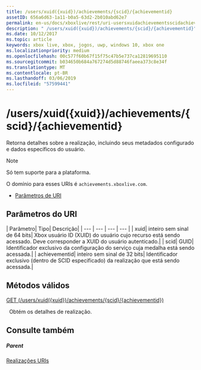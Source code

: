 ```yaml
---
title: /users/xuid({xuid})/achievements/{scid}/{achievementid}
assetID: 656a6d63-1a11-b0a5-63d2-2b010abd62e7
permalink: en-us/docs/xboxlive/rest/uri-usersxuidachievementsscidachievementid.html
description: " /users/xuid({xuid})/achievements/{scid}/{achievementid}"
ms.date: 10/12/2017
ms.topic: article
keywords: xbox live, xbox, jogos, uwp, windows 10, xbox one
ms.localizationpriority: medium
ms.openlocfilehash: 00c577f60b67f15f75c47b5e737ca12819695110
ms.sourcegitcommit: b034650b684a767274d5d88746faeea373c8e34f
ms.translationtype: MT
ms.contentlocale: pt-BR
ms.lasthandoff: 03/06/2019
ms.locfileid: "57599441"
---
```

# <a name="usersxuidxuidachievementsscidachievementid"></a>/users/xuid({xuid})/achievements/{scid}/{achievementid}
Retorna detalhes sobre a realização, incluindo seus metadados configurado e dados específicos do usuário. 

> [!NOTE] 
> Só tem suporte para a plataforma. 

 
O domínio para esses URIs é `achievements.xboxlive.com`.
 
  * [Parâmetros de URI](#ID4E2)
 
<a id="ID4E2"></a>

 
## <a name="uri-parameters"></a>Parâmetros do URI
 
| Parâmetro| Tipo| Descrição| 
| --- | --- | --- | --- | 
| xuid| inteiro sem sinal de 64 bits| Xbox usuário ID (XUID) do usuário cujo recurso está sendo acessado. Deve corresponder a XUID do usuário autenticado.| 
| scid| GUID| Identificador exclusivo da configuração do serviço cuja medalha está sendo acessada.| 
| achievementid| inteiro sem sinal de 32 bits| Identificador exclusivo (dentro de SCID especificado) da realização que está sendo acessada.| 
  
<a id="ID4EMC"></a>

 
## <a name="valid-methods"></a>Métodos válidos

[GET (/users/xuid({xuid})/achievements/{scid}/{achievementid})](uri-usersxuidachievementsscidachievementidget.md)

&nbsp;&nbsp;Obtém os detalhes de realização.
 
<a id="ID4EWC"></a>

 
## <a name="see-also"></a>Consulte também
 
<a id="ID4EYC"></a>

 
##### <a name="parent"></a>Parent 

[Realizações URIs](atoc-reference-achievementsv2.md)

   